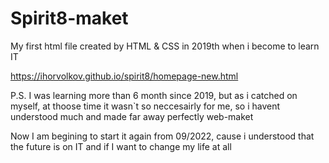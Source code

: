# Spirit8-maket
My first html file created by HTML & CSS in 2019th when i become to learn IT 



 https://ihorvolkov.github.io/spirit8/homepage-new.html


P.S.
I was learning more than 6 month since 2019, but as i catched on myself, at thoose time it wasn`t so neccesairly for me, so i havent understood much and made far away perfectly web-maket


Now I am begining to start it again from 09/2022, cause i understood that the future is on IT and if I want to change my life at all
